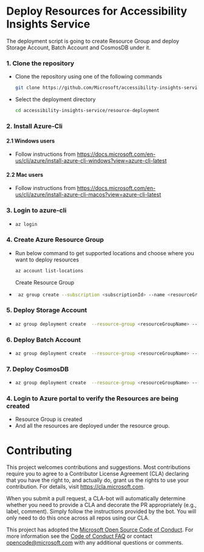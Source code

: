 # Deploy Resources for Accessibility Insights Service

The deployment script is going to create Resource Group and deploy Storage Account, Batch Account and CosmosDB under it.

### 1. Clone the repository

-   Clone the repository using one of the following commands
    ```bash
    git clone https://github.com/Microsoft/accessibility-insights-service.git
    ```
-   Select the deployment directory
    ```bash
    cd accessibility-insights-service/resource-deployment
    ```

### 2. Install Azure-Cli

#### 2.1 Windows users

-   Follow instructions from https://docs.microsoft.com/en-us/cli/azure/install-azure-cli-windows?view=azure-cli-latest

#### 2.2 Mac users

-   Follow instructions from https://docs.microsoft.com/en-us/cli/azure/install-azure-cli-macos?view=azure-cli-latest
    

### 3. Login to azure-cli

-   ```bash
    az login
    ```

### 4. Create Azure Resource Group

-   Run below command to get supported locations and choose where you want to deploy resources
    ```bash
    az account list-locations
    ```
    Create Resource Group

-  ```bash
    az group create --subscription <subscriptionId> --name <resourceGroupName> --location <resourceGroupLocation>
    ```


### 5. Deploy Storage Account

-   ```bash
    az group deployment create  --resource-group <resourceGroupName> --template-file "./Blob-Storage/blob-storage.template.json" --parameters "./Blob-Storage/blob-storage.parameters.json"
    ```

### 6. Deploy Batch Account
-   ```bash
    az group deployment create  --resource-group <resourceGroupName> --template-file "./Batch-Account/batch-account.template.json" --parameters "./Batch-Account/batch-account.parameters.json"
    ```

### 7. Deploy CosmosDB
-   ```bash
    az group deployment create  --resource-group <resourceGroupName> --template-file "./Cosmos-DB/cosmos-db.template.json" --parameters "./Cosmos-DB/cosmos-db.parameters.json"
    ```


### 4. Login to Azure portal to verify the Resources are being created

-   Resource Group is created
-   And all the resources are deployed under the resource group.

# Contributing

This project welcomes contributions and suggestions. Most contributions require you to agree to a
Contributor License Agreement (CLA) declaring that you have the right to, and actually do, grant us
the rights to use your contribution. For details, visit https://cla.microsoft.com.

When you submit a pull request, a CLA-bot will automatically determine whether you need to provide
a CLA and decorate the PR appropriately (e.g., label, comment). Simply follow the instructions
provided by the bot. You will only need to do this once across all repos using our CLA.

This project has adopted the [Microsoft Open Source Code of Conduct](https://opensource.microsoft.com/codeofconduct/).
For more information see the [Code of Conduct FAQ](https://opensource.microsoft.com/codeofconduct/faq/) or
contact [opencode@microsoft.com](mailto:opencode@microsoft.com) with any additional questions or comments.
